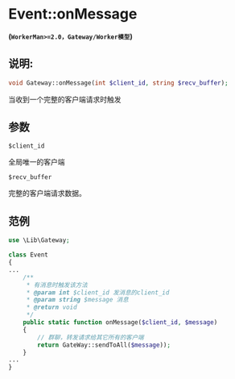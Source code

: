 # Event::onMessage
**(```WorkerMan>=2.0，Gateway/Worker模型```)**

## 说明:
```php
void Gateway::onMessage(int $client_id, string $recv_buffer);
```

当收到一个完整的客户端请求时触发

## 参数
``` $client_id ```

全局唯一的客户端


``` $recv_buffer ```

完整的客户端请求数据。

## 范例

```php
use \Lib\Gateway;

class Event
{
...
    /**
     * 有消息时触发该方法
     * @param int $client_id 发消息的client_id
     * @param string $message 消息
     * @return void
     */
    public static function onMessage($client_id, $message)
    {
        // 群聊，转发请求给其它所有的客户端
        return GateWay::sendToAll($message));
    }
...
}
```
